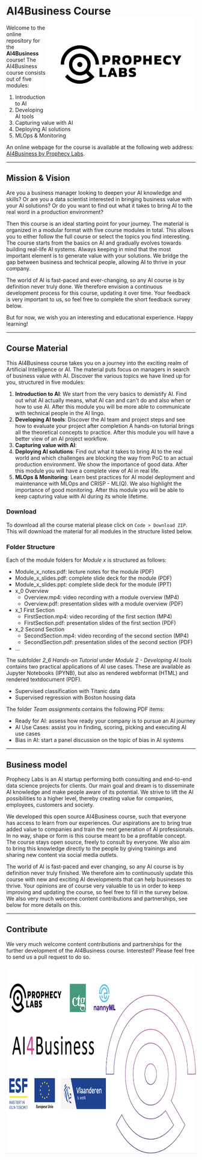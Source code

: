 # AI4Business Course <img src="ProphecyLabs.jpg" alt="" align="right" height="250">
Welcome to the online repository for the **AI4Business** course!
The AI4Business course consists out of five modules:
1. Introduction to AI
2. Developing AI tools
3. Capturing value with AI
4. Deploying AI solutions
5. MLOps & Monitoring

An online webpage for the course is available at the following web address: [AI4Business by Prophecy Labs](https://sites.google.com/prophecylabs.com/ai4business).

---

## Mission & Vision

Are you a business manager looking to deepen your AI knowledge and skills? Or are you a data scientist interested in bringing business value with your AI solutions? Or do you want to find out what it takes to bring AI to the real word in a production environment?

Then this course is an ideal starting point for your journey. The material is organized in a modular format with five course modules in total. This allows you to either follow the full course or select the topics you find interesting. The course starts from the basics on AI and gradually evolves towards building real-life AI systems. Always keeping in mind that the most important element is to generate value with your solutions. We bridge the gap between business and technical people, allowing AI to thrive in your company.

The world of AI is fast-paced and ever-changing, so any AI course is by definition never truly done. We therefore envision a continuous development process for this course, updating it over time. Your feedback is very important to us, so feel free to complete the short feedback survey below.

But for now, we wish you an interesting and educational experience. Happy learning!

---

## Course Material

This AI4Business course takes you on a journey into the exciting realm of Artificial Intelligence or AI. The material puts focus on managers in search of business value with AI. Discover the various topics we have lined up for you, structured in five modules:
1. **Introduction to AI**: We start from the very basics to demistify  AI. Find out what AI actually means, what AI can and can't do and also when or how to use AI. After this module you will be more able to communicate with technical people in the AI lingo.
2. **Developing AI tools**: Discover the AI team and project steps and see how to evaluate your project after completion A hands-on tutorial brings all the theoretical concepts to practice. After this module you will have a better view of an AI project workflow.
3. **Capturing value with AI**:
4. **Deploying AI solutions**: Find out what it takes to bring AI to the real world and which challenges are blocking the way from PoC to an actual production environment. We show the importance of good data. After this module you will have a complete view of AI in real life.
5. **MLOps & Monitoring**: Learn best practices for AI model deployment and maintenance with MLOps and CRISP - ML(Q). We also highlight the importance of good monitoring. After this module you will be able to keep capturing value with AI during its whole lifetime.


### Download

To download all the course material please click on `Code > Download ZIP`.
This will download the material for all modules in the structure listed below.


### Folder Structure

Each of the module folders for *Module x* is structured as follows:
- Module_x_notes.pdf: lecture notes for the module (PDF)
- Module_x_slides.pdf: complete slide deck for the module (PDF)
- Module_x_slides.ppt: complete slide deck for the module (PPT)
- x_0 Overview
  - Overview.mp4: video recording with a module overview (MP4)
  - Overview.pdf: presentation slides with a module overview (PDF)
- x_1 First Section
  - FirstSection.mp4: video recording of the first section (MP4)
  - FirstSection.pdf: presentation slides of the first section (PDF)
- x_2 Second Section
  - SecondSection.mp4: video recording of the second section (MP4)
  - SecondSection.pdf: presentation slides of the second section (PDF)
- ...

The subfolder *2_6 Hands-on Tutorial* under *Module 2 - Developing AI tools* contains two practical applications of AI use cases. These are available as Jupyter Notebooks (IPYNB), but also as rendered webformat (HTML) and rendered textdocument (PDF).
- Supervised classification with Titanic data
- Supervised regression with Boston housing data


The folder *Team assignments* contains the following PDF items:
- Ready for AI: assess how ready your company is to pursue an AI journey
- AI Use Cases: assist you in finding, scoring, picking and executing AI use cases
- Bias in AI: start a panel discussion on the topic of bias in AI systems

---

## Business model

Prophecy Labs is an AI startup performing both consulting and end-to-end data science projects for clients. Our main goal and dream is to disseminate AI knowledge and make people aware of its potential. We strive to lift the AI possibilities to a higher level, thereby creating value for companies, employees, customers and society.

We developed this open source AI4Business course, such that everyone has access to learn from our experiences. Our aspirations are to bring true added value to companies and train the next generation of AI professionals. In no way, shape or form is this course meant to be a profitable concept. The course stays open source, freely to consult by everyone. We also aim to bring this knowledge directly to the people by giving trainings and sharing new content via social media outlets.

The world of AI is fast-paced and ever changing, so any AI course is by definition never truly finished. We therefore aim to continuously update this course with new  and exciting AI developments that can help businesses to thrive. Your opinions are of course very valuable to us in order to keep improving and updating the course, so feel free to fill in the survey below. We also very much welcome content contributions and partnerships, see below for more details on this.

---

## Contribute
We very much welcome content contributions and partnerships for the further development of the AI4Business course. Interested? Please feel free to send us a pull request to do so.

<img src="AI4Business.png" alt="" height="500">

